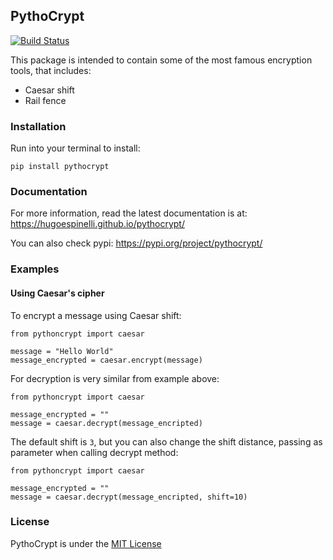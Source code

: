 ## PythoCrypt 
[![Build Status](https://travis-ci.org/hugoespinelli/pythocrypt.svg?branch=master)](https://travis-ci.org/hugoespinelli/pythocrypt)


This package is intended to contain some of the most famous encryption tools, that 
includes:
- Caesar shift
- Rail fence

### Installation
Run into your terminal to install:

    pip install pythocrypt
    
### Documentation
For more information, read the latest documentation is at:
https://hugoespinelli.github.io/pythocrypt/

You can also check pypi:
https://pypi.org/project/pythocrypt/
    
### Examples

#### Using Caesar's cipher
To encrypt a message using Caesar shift:
```
from pythoncrypt import caesar

message = "Hello World"
message_encrypted = caesar.encrypt(message)
```

For decryption is very similar from example above:
```
from pythoncrypt import caesar

message_encrypted = ""
message = caesar.decrypt(message_encripted)
```

The default shift is `3`, but you can also change the shift distance, 
passing as parameter when calling decrypt method:
```
from pythoncrypt import caesar

message_encrypted = ""
message = caesar.decrypt(message_encripted, shift=10)
```
    
### License
PythoCrypt is under the [MIT License](http://www.opensource.org/licenses/mit-license.php)
